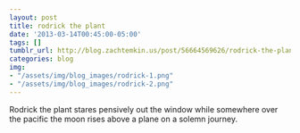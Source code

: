 ```yaml
---
layout: post
title: rodrick the plant
date: '2013-03-14T00:45:00-05:00'
tags: []
tumblr_url: http://blog.zachtemkin.us/post/56664569626/rodrick-the-plant-stares-pensively-out-the-window
categories: blog
img: 
- "/assets/img/blog_images/rodrick-1.png" 
- "/assets/img/blog_images/rodrick-2.png" 
---
```

Rodrick the plant stares pensively out the window while somewhere over the pacific the moon rises above a plane on a solemn journey. 
